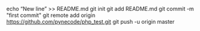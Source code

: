 echo “New line” >> README.md
git init
git add README.md
git commit -m "first commit"
git remote add origin https://github.com/pynecode/php_test.git
git push -u origin master

